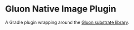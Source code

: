 # Gluon Native Image Plugin

A Gradle plugin wrapping around the [Gluon substrate library](https://github.com/gluonhq/substrate).